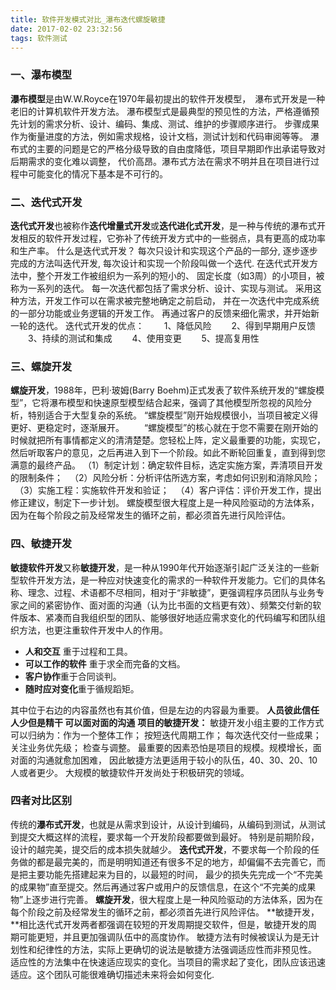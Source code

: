 ```yaml
---
title: 软件开发模式对比_瀑布迭代螺旋敏捷
date: 2017-02-02 23:32:56
tags: 软件测试
---
```


### 一、瀑布模型

**瀑布模型**是由W.W.Royce在1970年最初提出的软件开发模型，　瀑布式开发是一种老旧的计算机软件开发方法。
瀑布模型式是最典型的预见性的方法，严格遵循预先计划的需求分析、设计、编码、集成、测试、维护的步骤顺序进行。
步骤成果作为衡量进度的方法，例如需求规格，设计文档，测试计划和代码审阅等等。 
瀑布式的主要的问题是它的严格分级导致的自由度降低，项目早期即作出承诺导致对后期需求的变化难以调整，
代价高昂。瀑布式方法在需求不明并且在项目进行过程中可能变化的情况下基本是不可行的。 <!--more-->

### 二、迭代式开发

**迭代式开发**也被称作**迭代增量式开发**或**迭代进化式开发**，是一种与传统的瀑布式开发相反的软件开发过程，它弥补了传统开发方式中的一些弱点，具有更高的成功率和生产率。
什么是迭代式开发？
每次只设计和实现这个产品的一部分, 
逐步逐步完成的方法叫迭代开发, 
每次设计和实现一个阶段叫做一个迭代. 
在迭代式开发方法中，整个开发工作被组织为一系列的短小的、
固定长度（如3周）的小项目，被称为一系列的迭代。
每一次迭代都包括了需求分析、设计、实现与测试。
采用这种方法，开发工作可以在需求被完整地确定之前启动，
并在一次迭代中完成系统的一部分功能或业务逻辑的开发工作。
再通过客户的反馈来细化需求，并开始新一轮的迭代。
迭代式开发的优点：
　　1、降低风险
　　2、得到早期用户反馈
　　3、持续的测试和集成
　　4、使用变更
　　5、提高复用性

### 三、螺旋开发

**螺旋开发**，1988年，巴利·玻姆(Barry Boehm)正式发表了软件系统开发的“螺旋模型”，它将瀑布模型和快速原型模型结合起来，强调了其他模型所忽视的风险分析，特别适合于大型复杂的系统。
“螺旋模型”刚开始规模很小，当项目被定义得更好、更稳定时，逐渐展开。 
　　“螺旋模型”的核心就在于您不需要在刚开始的时候就把所有事情都定义的清清楚楚。您轻松上阵，定义最重要的功能，实现它，然后听取客户的意见，之后再进入到下一个阶段。如此不断轮回重复，直到得到您满意的最终产品。 
   （1）制定计划：确定软件目标，选定实施方案，弄清项目开发的限制条件； 
　（2）风险分析：分析评估所选方案，考虑如何识别和消除风险； 
　（3）实施工程：实施软件开发和验证； 
　（4）客户评估：评价开发工作，提出修正建议，制定下一步计划。 
螺旋模型很大程度上是一种风险驱动的方法体系，因为在每个阶段之前及经常发生的循环之前，都必须首先进行风险评估。

### 四、敏捷开发

**敏捷软件开发**又称**敏捷开发**，是一种从1990年代开始逐渐引起广泛关注的一些新型软件开发方法，是一种应对快速变化的需求的一种软件开发能力。它们的具体名称、理念、过程、术语都不尽相同，相对于“非敏捷”，更强调程序员团队与业务专家之间的紧密协作、面对面的沟通（认为比书面的文档更有效）、频繁交付新的软件版本、紧凑而自我组织型的团队、能够很好地适应需求变化的代码编写和团队组织方法，也更注重软件开发中人的作用。

- **人和交互** 重于过程和工具。
- **可以工作的软件** 重于求全而完备的文档。
- **客户协作**重于合同谈判。
- **随时应对变化**重于循规蹈矩。

其中位于右边的内容虽然也有其价值，但是左边的内容最为重要。
**人员彼此信任 人少但是精干 可以面对面的沟通**
**项目的敏捷开发：**
敏捷开发小组主要的工作方式可以归纳为：作为一个整体工作； 按短迭代周期工作； 每次迭代交付一些成果； 
关注业务优先级； 检查与调整。
最重要的因素恐怕是项目的规模。规模增长，面对面的沟通就愈加困难，
因此敏捷方法更适用于较小的队伍，40、30、20、10人或者更少。
大规模的敏捷软件开发尚处于积极研究的领域。

### 四者对比区别

传统的**瀑布式开发**，也就是从需求到设计，从设计到编码，从编码到测试，从测试到提交大概这样的流程，要求每一个开发阶段都要做到最好。
特别是前期阶段，设计的越完美，提交后的成本损失就越少。
**迭代式开发**，不要求每一个阶段的任务做的都是最完美的，而是明明知道还有很多不足的地方，却偏偏不去完善它，而是把主要功能先搭建起来为目的，以最短的时间，
最少的损失先完成一个“不完美的成果物”直至提交。然后再通过客户或用户的反馈信息，在这个“不完美的成果物”上逐步进行完善。
**螺旋开发**，很大程度上是一种风险驱动的方法体系，因为在每个阶段之前及经常发生的循环之前，都必须首先进行风险评估。
**敏捷开发，**相比迭代式开发两者都强调在较短的开发周期提交软件，但是，敏捷开发的周期可能更短，并且更加强调队伍中的高度协作。
敏捷方法有时候被误认为是无计划性和纪律性的方法，实际上更确切的说法是敏捷方法强调适应性而非预见性。 
适应性的方法集中在快速适应现实的变化。当项目的需求起了变化，团队应该迅速适应。这个团队可能很难确切描述未来将会如何变化.